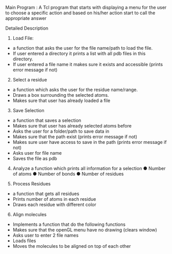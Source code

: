 
Main Program :
A Tcl program that starts with displaying a menu for the user to choose a specific action and
based on his/her action start to call the appropriate answer

Detailed Description
 1. Load File:
- a function that asks the user for the file name/path to load the file.
- If user entered a directory it prints a list with all pdb files in this directory.
- If user entered a file name it makes sure it exists and accessible (prints error
  message if not)
 
2. Select a residue 
- a function which asks the user for the residue name/range.
- Draws a box surrounding the selected atoms.
- Makes sure that user has already loaded a file
 
 3. Save Selection 
 - a function that saves a selection
 - Makes sure that user has already selected atoms before
 - Asks the user for a folder/path to save data in
 - Makes sure that the path exist (prints error message if not)
 - Makes sure user have access to save in the path (prints error message if not)
 - Asks user for file name
 - Saves the file as pdb

4. Analyze 
a function which prints all information for a selection
  ● Number of atoms
  ● Number of bonds
  ● Number of residues
  
5. Process Residues
- a function that gets all residues
- Prints number of atoms in each residue
- Draws each residue with different color

6. Align molecules 
- Implements a function that do the following functions
- Makes sure that the openGL menu have no drawing (clears window)
- Asks user to enter 2 file names
- Loads files
- Moves the molecules to be aligned on top of each other

